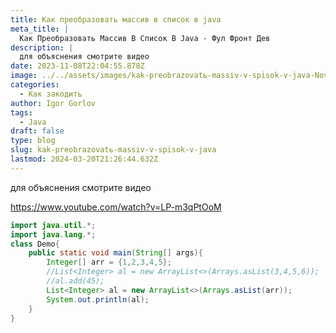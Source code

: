 ```yaml
---
title: Как преобразовать массив в список в java
meta_title: |
  Как Преобразовать Массив В Список В Java - Фул Фронт Дев
description: |
  для объяснения смотрите видео
date: 2023-11-08T22:04:55.878Z
image: ../../assets/images/kak-preobrazovatь-massiv-v-spisok-v-java-Nov-09-2023.avif
categories:
  - Как закодить
author: Igor Gorlov
tags:
  - Java
draft: false
type: blog
slug: kak-preobrazovatь-massiv-v-spisok-v-java
lastmod: 2024-03-20T21:26:44.632Z
---
```


для объяснения смотрите видео

https://www.youtube.com/watch?v=LP-m3qPtOoM

```java
import java.util.*;
import java.lang.*;
class Demo{
    public static void main(String[] args){
        Integer[] arr = {1,2,3,4,5};
        //List<Integer> al = new ArrayList<>(Arrays.asList(3,4,5,6));
        //al.add(45);
        List<Integer> al = new ArrayList<>(Arrays.asList(arr));
        System.out.println(al);
    }
}
```
